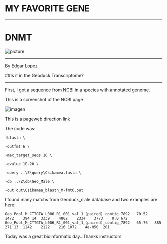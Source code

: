 # MY FAVORITE GENE
_______

# DNMT

![picture](https://encrypted-tbn0.gstatic.com/images?q=tbn:ANd9GcT5W3TerO7eVUTj4C-Woz94Oa927z7a9j0wBNphipAkUs5fCxEO)
_______

By Edgar Lopez

##Is it in the Geoduck Transcriptome?

_______

First, I got a sequence from NCBI in a species with annotated genome.

This is a screenshot of the NCBI page

![imagen](DNMT.bmp)

This is a pageweb direction [link](http://www.ncbi.nlm.nih.gov/nuccore/XM_011527774.1)

The code was:

`!blastn \`

`-outfmt 6 \`

`-max_target_seqs 10 \`

`-evalue 1E-20 \`

`-query ..\Z\query\Csikamea.fasta \`

`-db ..\Z\db\Geo_Male \`

`-out out\Csikamea_blastn_M-fmt6.out`

I found many matchs from Geoduck_male database and two examples are here:

`Geo_Pool_M_CTTGTA_L006_R1_001_val_1_(paired)_contig_7892	70.52	1472	394	14	3339	4802	2334	3773	0.0	672`
`Geo_Pool_M_CTTGTA_L006_R1_001_val_1_(paired)_contig_7892	65.76	885	271	13	1242	2122	216	1072	4e-050	201`

Today was a great bioinformatic day...Thanks instructors
